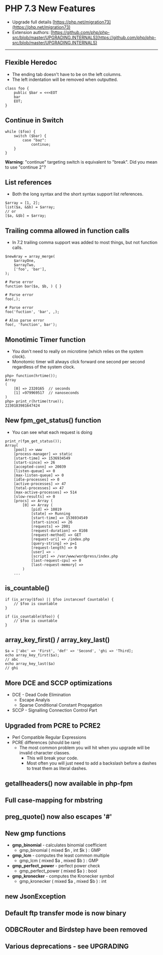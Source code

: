 # PHP 7.3 New Features
- Upgrade full details [https://php.net/migration73](https://php.net/migration73)
- Extension authors: [https://github.com/php/php-src/blob/master/UPGRADING.INTERNALS](https://github.com/php/php-src/blob/master/UPGRADING.INTERNALS)
---

## Flexible Heredoc
- The ending tab doesn't have to be on the left columns.
- The left indentation will be removed when outputted.
```
class foo {
	public $bar = <<<EOT
	bar
	EOT;
}
```

## Continue in Switch
```
while ($foo) {
	switch ($bar) {
		case "baz":
			continue;
	}
}
```
**Warning**: "continue" targeting switch is equivalent to "break". Did you mean to use "continue 2"?

## List references
- Both the long syntax and the short syntax support list references.
```
$array = [1, 2];
list($a, &$b) = $array;
// or
[$a, &$b] = $array;
```

## Trailing comma allowed in function calls
- In 7.2 trailing comma support was added to most things, but not function calls.
```
$newAray = array_merge(
	$arrayOne,
	$arrayTwo,
	['foo', 'bar'],
);

# Parse error
function bar($a, $b, ) { }

# Parse error
foo(,);

# Parse error
foo('fuction', 'bar', ,);

# Also parse error
foo(, 'function', bar');
```

## Monotimic Timer function
- You don't need to really on microtime (which relies on the system clock).
- Monotomic timer will always click forward one second per second regardless of the system clock.
```
php> function(hrtime());
Array
(
	[0] => 2320165	// seconds
	[1] =979969517	// nanoseconds
)
php> print_r(hrtime(true));
2230183981647424
```

## New fpm_get_status() function
- You can see what each request is doing
```
print_r(fpm_get_status());
Array(
	[pool] => www
	[process-manager] => static
	[start-time] => 1536934549
	[start-since] => 26
	[accepted-conn] => 20039
	[listen-queue] => 0
	[max-listen-queue] => 0
	[idle-processes] => 0
	[active-processes] => 47
	[total-processes] => 47
	[max-active-processes] => 514
	[slow-results] => 0
	[procs] => Array (
		[0] => Array (
			[pid] => 10819
			[state] => Running
			[start-time] => 1536934549
			[start-since] => 26
			[requests] => 2001
			[request-duration] => 8108
			[request-method] => GET
			[request-uri] => /index.php
			[query-string] => p=1
			[request-length] => 0
			[user] => -
			[script] => /var/www/wordpress/index.php
			[last-request-cpu] => 0
			[last-request-memory] =>
		)
	...
```

## is_countable()
```
if (is_array($foo) || $foo instanceof Countable) {
	// $foo is countable
}

if (is_countable($foo)) {
	// $foo is countable
}
```

## array_key_first() / array_key_last()
```
$a = ['abc' => 'First', 'def' => 'Second', 'ghi => 'Third];
echo array_key_first($a);
// abc
echo array_key_last($a)
// ghi
```

## More DCE and SCCP optimizations
- DCE - Dead Code Elimination
  - Escape Analyis
  - Sparse Conditional Constant Propagation
- SCCP - Signalling Connection Control Part

## Upgraded from PCRE to PCRE2
- Perl Compatible Regular Expressions
- PCRE differences (should be rare)
  - The most common problem you will hit when you upgrade will be invalid character classes.
    - This will break your code.
    - Most often you will just need to add a backslash before a dashes to treat them as literal dashes.
  

## getallheaders() now available in **php-fpm**

## Full case-mapping for **mbstring**

## preg_quote() now also escapes '#'

## New gmp functions
- **gmp_binomial** - calculates binomial coefficient
  - gmp_binomial ( mixed $n , int $k ) : GMP
- **gmp_lcm** - computes the least common multiple
  - gmp_lcm ( mixed $a , mixed $b ) : GMP
- **gmp_perfect_power** - perfect power check
  - gmp_perfect_power ( mixed $a ) : bool
- **gmp_kronecker** - computes the Kronecker symbol
  - gmp_kronecker ( mixed $a , mixed $b ) : int

## new **JsonException**

## Default ftp transfer mode is now binary

## ODBCRouter and Birdstep have been removed

## Various deprecations - see UPGRADING